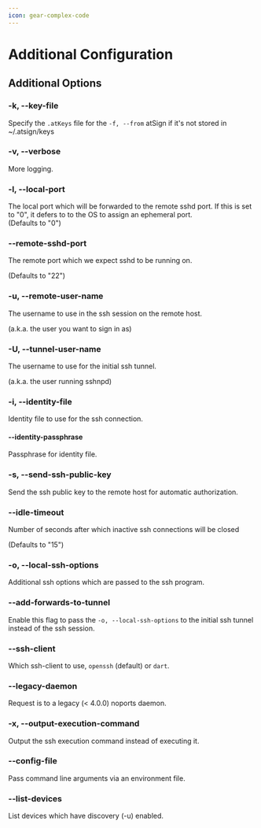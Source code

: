 ```yaml
---
icon: gear-complex-code
---
```


# Additional Configuration

## Additional Options

### -k, --key-file

Specify the `.atKeys` file for the `-f, --from` atSign if it's not stored in \~/.atsign/keys

### -v, --verbose

More logging.

### -l, --local-port

The local port which will be forwarded to the remote sshd port. If this is set to "0", it defers to to the OS to assign an ephemeral port.\
(Defaults to "0")

### --remote-sshd-port

The remote port which we expect sshd to be running on.

(Defaults to "22")

### -u, --remote-user-name

The username to use in the ssh session on the remote host.

(a.k.a. the user you want to sign in as)

### -U, --tunnel-user-name

The username to use for the initial ssh tunnel.

(a.k.a. the user running sshnpd)

### -i, --identity-file

Identity file to use for the ssh connection.

#### --identity-passphrase

Passphrase for identity file.

### -s, --send-ssh-public-key

Send the ssh public key to the remote host for automatic authorization.

### --idle-timeout

Number of seconds after which inactive ssh connections will be closed

(Defaults to "15")

### -o, --local-ssh-options

Additional ssh options which are passed to the ssh program.

### --add-forwards-to-tunnel

Enable this flag to pass the `-o, --local-ssh-options` to the initial ssh tunnel instead of the ssh session.&#x20;

### --ssh-client

Which ssh-client to use, `openssh` (default) or `dart`.

### --legacy-daemon

Request is to a legacy (< 4.0.0) noports daemon.

### -x, --output-execution-command

Output the ssh execution command instead of executing it.

### --config-file

Pass command line arguments via an environment file.

### --list-devices

List devices which have discovery (-u) enabled.

